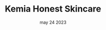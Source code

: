 ---
#preview
title: Kemia Honest Skincare
image: /img/works/3.jpg
category: TECHNOLOGY
date: may 24 2023

#params
layout: "three"

#full details
introTitle: Kemia Honest <span class="mil-thin">Skincare</span>

details:
    - label: "Client:"
      value: "Envato"

    - label: "Date:"
      value: "April 2022"

    - label: "Author"
      value: "Paul Trueman"

description:
    enabled: 1
    title: Simplicity, elegance, innovation!
    content: "
      <p>A home surveillance camera that pays great attention to security and user privacy, featuring two modes to provide security while protecting personal privacy.The camera has an open and closed mode, we define the product to have clear two sides, expressing two working states and emotions.</p>
      <p>Presents a simple and quiet state when not in use, delivering a gentle and security.At the same time, the camera can adapt to a variety of environments, providing elegant ways of wall hanging and standing installation.</p>
    "

gallery: 
    enabled: 1
    items:
        - image: /img/works/3/1.jpg
          alt: "image"

        - image: /img/works/3/2.jpg
          alt: "image"

        - image: /img/works/3/3.jpg
          alt: "image"

        - image: /img/works/3/4.jpg
          alt: "image"
---